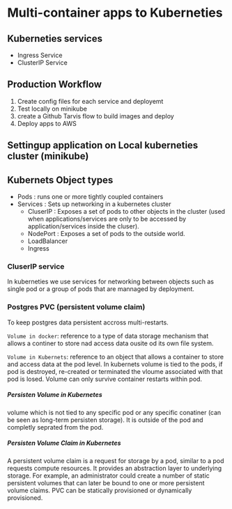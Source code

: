 # Multi-container apps to Kuberneties

## Kuberneties services
  * Ingress Service
  * ClusterIP Service

##  Production Workflow 
  1. Create config files for each service and deployemt
  2. Test locally on minikube
  3. create a Github Tarvis flow to build images and deploy
  4. Deploy apps to AWS 

## Settingup application on Local kuberneties cluster (minikube)

## Kubernets Object types 
 * Pods : runs one or more tightly coupled containers
 * Services : Sets up networking in a kubernetes cluster
   * CluserIP : Exposes a set of pods to other objects in the cluster (used when applications/services are only to be accessed by application/services inside the cluser).  
   * NodePort : Exposes a set of pods to the outside world. 
   * LoadBalancer
   * Ingress

### CluserIP service
In kuberneties we use services for networking between objects such as single pod or a group of pods that are mannaged by deployment.

### Postgres PVC (persistent volume claim)
To keep postgres data persistent accross multi-restarts.

`Volume in docker`: reference to a type of data storage mechanism that allows a continer to store nad access data ousite od its own file system. 

`Volume in Kubernets`: reference to an object that allows a container to store and access data at the pod level. In kubernets volume is tied to the pods, if pod is destroyed, re-created or terminated the vloume associated with that pod is losed. Volume can only survive container restarts within pod.

##### Persisten Volume in Kubernetes
volume which is not tied to any specific pod or any specific conatiner (can be seen as long-term persisten storage). It is outside of the pod and completly seprated from the pod.

##### Persisten Volume Claim in Kubernetes
A persistent volume claim is a request for storage by a pod, similar to a pod requests compute resources. It provides an abstraction layer to underlying storage. For example, an administrator could create a number of static persistent volumes that can later be bound to one or more persistent volume claims. PVC can be statically provisioned or dynamically provisioned.